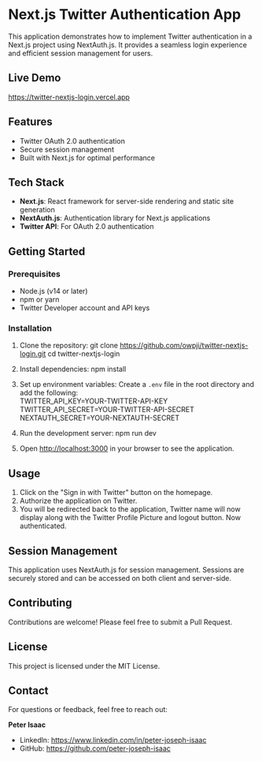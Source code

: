 # Next.js Twitter Authentication App

This application demonstrates how to implement Twitter authentication in a Next.js project using NextAuth.js. It provides a seamless login experience and efficient session management for users.

## Live Demo  
https://twitter-nextjs-login.vercel.app  

## Features

- Twitter OAuth 2.0 authentication
- Secure session management
- Built with Next.js for optimal performance

## Tech Stack

- **Next.js**: React framework for server-side rendering and static site generation
- **NextAuth.js**: Authentication library for Next.js applications
- **Twitter API**: For OAuth 2.0 authentication

## Getting Started

### Prerequisites

- Node.js (v14 or later)
- npm or yarn
- Twitter Developer account and API keys

### Installation

1. Clone the repository:
git clone https://github.com/owpji/twitter-nextjs-login.git
cd twitter-nextjs-login

2. Install dependencies:
 npm install 

3. Set up environment variables:
Create a `.env` file in the root directory and add the following:  
TWITTER_API_KEY=YOUR-TWITTER-API-KEY  
TWITTER_API_SECRET=YOUR-TWITTER-API-SECRET  
NEXTAUTH_SECRET=YOUR-NEXTAUTH-SECRET  

4. Run the development server:
 npm run dev 

5. Open [http://localhost:3000](http://localhost:3000) in your browser to see the application.

## Usage

1. Click on the "Sign in with Twitter" button on the homepage.
2. Authorize the application on Twitter.
3. You will be redirected back to the application, Twitter name will now display along with the Twitter Profile Picture and logout button. Now authenticated.

## Session Management

This application uses NextAuth.js for session management. Sessions are securely stored and can be accessed on both client and server-side.

## Contributing

Contributions are welcome! Please feel free to submit a Pull Request.

## License

This project is licensed under the MIT License.

## **Contact**

For questions or feedback, feel free to reach out:

**Peter Isaac**  
- Linkedln: https://www.linkedin.com/in/peter-joseph-isaac
- GitHub: https://github.com/peter-joseph-isaac
